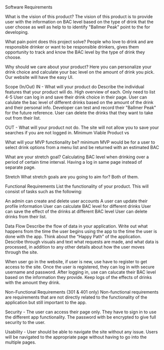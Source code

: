 Software Requirements

What is the vision of this product?
The vision of this product is to provide user with the information on BAC level based on the type of
drink that the user choose as well as help to to identify "Ballmer Peak" point to the for developing.

What pain point does this project solve?
People who love to drink and are responsible drinker or want to be responsible drinkers, gives them opportunity to track and know the BAC level by the type of drink they choose.

Why should we care about your product?
Here you can personalize your drink choice and calculate your bac level on the amount of drink you pick. Our website will have the easy UI.

Scope (In/Out)
IN - What will your product do
Describe the individual features that your product will do.
High overview of each. Only need to list 4-5
User can log in and save their drink choice in their page. 
User can calulate the bac level of different drinks based on the amount of the drink and their personal info.
Developer can test and record their "Ballmer Peak" for the future reference.
User can delete the drinks that they want to take out from their list.

OUT - What will your product not do.
The site will not allow you to save your searches if you are not logged in.
Minimum Viable Product vs

What will your MVP functionality be?
minimum MVP would be for a user to select drink options from a menu list and be returned with an estimated BAC

What are your stretch goal?
Calculating BAC level when drinking over a period of certain time interval.
Having a log in same page instead of separate page.

Stretch
What stretch goals are you going to aim for?
Both of them.

Functional Requirements
List the functionality of your product. This will consist of tasks such as the following:

An admin can create and delete user accounts
A user can update their profile information
User can calculate BAC level for different drinks
User can save the effect of the drinks at different BAC level
User can delete drinks from their list.

Data Flow
Describe the flow of data in your application. Write out what happens from the time the user begins using the app to the time the user is done with the app. Think about the “Happy Path” of the application. Describe through visuals and text what requests are made, and what data is processed, in addition to any other details about how the user moves through the site.

When user go in the website, if user is new, use have to register to get access to the site. Once the user is registered, they can log in with secure username and password. After logging in, use can calucate their BAC level based on the information they provide. Keep logs of the effects of drinks with the amount they drink. 

Non-Functional Requirements (301 & 401 only)
Non-functional requirements are requirements that are not directly related to the functionality of the application but still important to the app.


Security  - The user can access their page only. They have to sign in to use the different app functionality. The password with be encrypted to give full security to the user.

Usability - User should be able to navigate the site without any issue. Users will be navigated to the appropriate page without having to go into the multiple pages.


